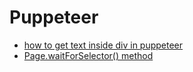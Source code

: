 # Puppeteer

- [how to get text inside div in puppeteer](https://stackoverflow.com/questions/55237748/how-to-get-text-inside-div-in-puppeteer)
- [Page.waitForSelector() method](https://pptr.dev/api/puppeteer.page.waitforselector)
